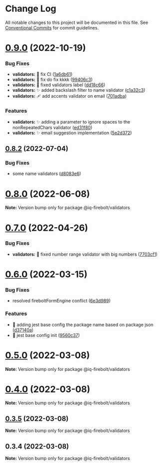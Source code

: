 # Change Log

All notable changes to this project will be documented in this file.
See [Conventional Commits](https://conventionalcommits.org) for commit guidelines.

# [0.9.0](https://github.com/IQ-tech/firebolt/compare/v0.8.2...v0.9.0) (2022-10-19)


### Bug Fixes

* **validators:** :bug: fix CI ([1a6db61](https://github.com/IQ-tech/firebolt/commit/1a6db61093a68728532512f7070b05e6a1b4c342))
* **validators:** :bug: fix do fix kkkk ([99406c3](https://github.com/IQ-tech/firebolt/commit/99406c3b08a2eb56b3f0803127c56c25d839bb62))
* **validators:** :bug: fixed validators label ([dd18c66](https://github.com/IQ-tech/firebolt/commit/dd18c66fec11204c48c9310cb9f17a64d38d1d6a))
* **validators:** :sparkles: added backslash filter to name validator ([c1a32c3](https://github.com/IQ-tech/firebolt/commit/c1a32c3a3842dad985b68403be12a07fdeab9ba5))
* **validators:** 🩹 add accents validator on email ([701adba](https://github.com/IQ-tech/firebolt/commit/701adba3b38754c1bd7eb5b91b11db17b5f578f2))


### Features

* **validators:** :sparkles: adding a parameter to ignore spaces to the nonRepeatedChars validator ([ed31f80](https://github.com/IQ-tech/firebolt/commit/ed31f803fdfa22f21ff4fa2900dff762de84d286))
* **validators:** :sparkles: email suggestion implementation ([5e2d372](https://github.com/IQ-tech/firebolt/commit/5e2d372e6c9b64dc68f735b817849b2cede27d39))





## [0.8.2](https://github.com/IQ-tech/firebolt/compare/v0.8.1...v0.8.2) (2022-07-04)


### Bug Fixes

* some name validators ([d8083e6](https://github.com/IQ-tech/firebolt/commit/d8083e6e652952828e178763d0071a626f76af49))





# [0.8.0](https://github.com/IQ-tech/firebolt/compare/v0.7.0...v0.8.0) (2022-06-08)

**Note:** Version bump only for package @iq-firebolt/validators





# [0.7.0](https://github.com/IQ-tech/firebolt/compare/v0.6.0...v0.7.0) (2022-04-26)


### Bug Fixes

* **validators:** :bug: fixed number range validator with big numbers ([7703cf1](https://github.com/IQ-tech/firebolt/commit/7703cf1dbe962089525dcc6349defdc735c91bea))





# [0.6.0](https://github.com/IQ-tech/firebolt/compare/v0.5.0...v0.6.0) (2022-03-15)


### Bug Fixes

* resolved fireboltFormEngine conflict ([6e3d989](https://github.com/IQ-tech/firebolt/commit/6e3d989434afbc278454ab47f080fa88225fe752))


### Features

* :construction: adding jest base config the package name based on package json ([d37140a](https://github.com/IQ-tech/firebolt/commit/d37140a17ab4054325ff45d307d5b927619392b8))
* :construction: jest base config init ([9560c37](https://github.com/IQ-tech/firebolt/commit/9560c37e754b50232fb9d5eb1d3070c80393d4f9))





# [0.5.0](https://github.com/IQ-tech/firebolt/compare/v0.4.1...v0.5.0) (2022-03-08)

**Note:** Version bump only for package @iq-firebolt/validators





# [0.4.0](https://github.com/IQ-tech/firebolt/compare/v0.3.5...v0.4.0) (2022-03-08)

**Note:** Version bump only for package @iq-firebolt/validators





## [0.3.5](https://github.com/IQ-tech/firebolt/compare/v0.3.3...v0.3.5) (2022-03-08)

**Note:** Version bump only for package @iq-firebolt/validators





## 0.3.4 (2022-03-08)

**Note:** Version bump only for package @iq-firebolt/validators
